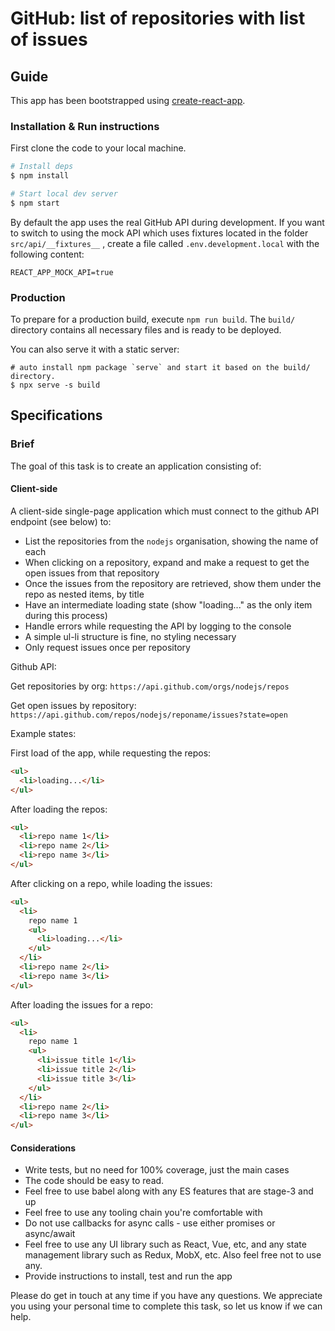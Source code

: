 # GitHub: list of repositories with list of issues

## Guide

This app has been bootstrapped using [create-react-app](https://github.com/facebookincubator/create-react-app).

### Installation & Run instructions

First clone the code to your local machine.

```bash
# Install deps
$ npm install

# Start local dev server
$ npm start
```

By default the app uses the real GitHub API during development. If you want to switch to using the mock API
which uses fixtures located in the folder `src/api/__fixtures__` , create a file called `.env.development.local` with the following content:

```
REACT_APP_MOCK_API=true
```

### Production

To prepare for a production build, execute `npm run build`.
The `build/` directory contains all necessary files and is ready to be deployed.

You can also serve it with a static server:

```
# auto install npm package `serve` and start it based on the build/ directory.
$ npx serve -s build
```

## Specifications

### Brief

The goal of this task is to create an application consisting of:

#### Client-side

A client-side single-page application which must connect to the github API endpoint (see below) to:

- List the repositories from the `nodejs` organisation, showing the name of each
- When clicking on a repository, expand and make a request to get the open issues from that repository
- Once the issues from the repository are retrieved, show them under the repo as nested items, by title
- Have an intermediate loading state (show "loading..." as the only item during this process)
- Handle errors while requesting the API by logging to the console
- A simple ul-li structure is fine, no styling necessary
- Only request issues once per repository

Github API:

Get repositories by org:
`https://api.github.com/orgs/nodejs/repos`

Get open issues by repository:
`https://api.github.com/repos/nodejs/reponame/issues?state=open`

Example states:

First load of the app, while requesting the repos:

```html
<ul>
  <li>loading...</li>
</ul>
```

After loading the repos:

```html
<ul>
  <li>repo name 1</li>
  <li>repo name 2</li>
  <li>repo name 3</li>
</ul>
```

After clicking on a repo, while loading the issues:

```html
<ul>
  <li>
    repo name 1
    <ul>
      <li>loading...</li>
    </ul>
  </li>
  <li>repo name 2</li>
  <li>repo name 3</li>
</ul>
```

After loading the issues for a repo:

```html
<ul>
  <li>
    repo name 1
    <ul>
      <li>issue title 1</li>
      <li>issue title 2</li>
      <li>issue title 3</li>
    </ul>
  </li>
  <li>repo name 2</li>
  <li>repo name 3</li>
</ul>
```

#### Considerations

- Write tests, but no need for 100% coverage, just the main cases
- The code should be easy to read.
- Feel free to use babel along with any ES features that are stage-3 and up
- Feel free to use any tooling chain you're comfortable with
- Do not use callbacks for async calls - use either promises or async/await
- Feel free to use any UI library such as React, Vue, etc, and any state management library such as Redux, MobX, etc. Also feel free not to use any.
- Provide instructions to install, test and run the app

Please do get in touch at any time if you have any questions. We appreciate you using your personal time to complete this task, so let us know if we can help.
